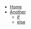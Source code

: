 * [Home](/)
* [Another](/a_dir/ "Just another page title")
  * [if](/a_dir/if.md)
  * [else](/a_dir/else.md)
